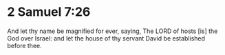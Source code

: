 # 2 Samuel 7:26

And let thy name be magnified for ever, saying, The LORD of hosts [is] the God over Israel: and let the house of thy servant David be established before thee.
